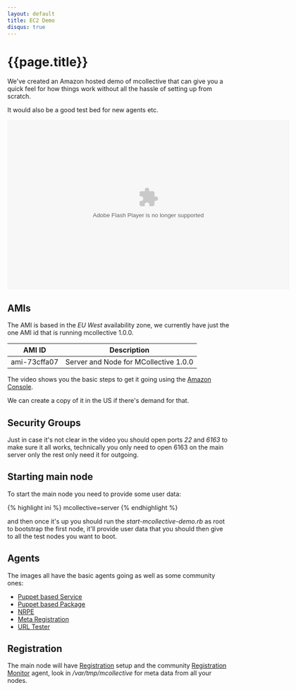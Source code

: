 ```yaml
---
layout: default
title: EC2 Demo
disqus: true
---
```

[Amazon Console]: https://console.aws.amazon.com/ec2/
[Puppet based Service]: http://code.google.com/p/mcollective-plugins/wiki/AgentService
[Puppet based Package]: http://code.google.com/p/mcollective-plugins/wiki/AgentPuppetPackage
[NRPE]: http://code.google.com/p/mcollective-plugins/wiki/AgentNRPE
[Meta Registration]: http://code.google.com/p/mcollective-plugins/wiki/RegistrationMetaData
[URL Tester]: http://code.google.com/p/mcollective-plugins/wiki/AgentUrltest
[Registration]: /mcollective/reference/plugins/registration.html
[Registration Monitor]: http://code.google.com/p/mcollective-plugins/wiki/AgentRegistrationMonitor

# {{page.title}}
We've created an Amazon hosted demo of mcollective that can give you a quick feel
for how things work without all the hassle of setting up from scratch.

It would also be a good test bed for new agents etc.

<embed src="http://blip.tv/play/hfMOgfSIRgA" type="application/x-shockwave-flash" width="640"
height="385" allowscriptaccess="always" allowfullscreen="true"></embed>

## AMIs
The AMI is based in the *EU West* availability zone, we currently have just the one
AMI id that is running mcollective 1.0.0.

| AMI ID | Description |
| ------ | ----------- |
| ami-73cffa07 | Server and Node for MCollective 1.0.0|

The video shows you the basic steps to get it going using the [Amazon Console][].

We can create a copy of it in the US if there's demand for that.

## Security Groups
Just in case it's not clear in the video you should open ports *22* and *6163* to make
sure it all works, technically you only need to open 6163 on the main server only the
rest only need it for outgoing.

## Starting main node
To start the main node you need to provide some user data:

{% highlight ini %}
    mcollective=server
{% endhighlight %}

and then once it's up you should run the *start-mcollective-demo.rb*
as root to bootstrap the first node, it'll provide user data that you should then give
to all the test nodes you want to boot.

## Agents
The images all have the basic agents going as well as some community ones:

 * [Puppet based Service][]
 * [Puppet based Package][]
 * [NRPE][]
 * [Meta Registration][]
 * [URL Tester][]

## Registration
The main node will have [Registration] setup and the community [Registration Monitor] agent,
look in */var/tmp/mcollective* for meta data from all your nodes.
